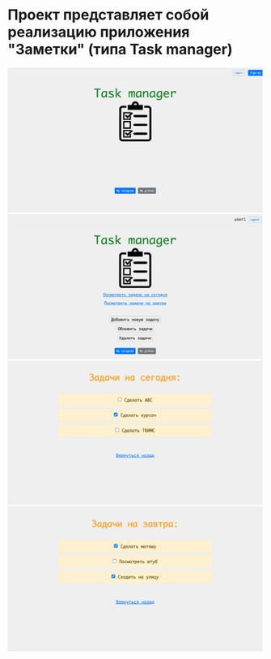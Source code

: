 # Проект представляет собой реализацию приложения "Заметки" (типа Task manager)

![](data/photos/4.png)
![](data/photos/1.png)
![](data/photos/2.png)
![](data/photos/3.png)
